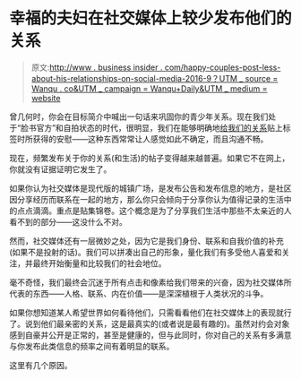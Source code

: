 # 幸福的夫妇在社交媒体上较少发布他们的关系

> 原文:[http://www . business insider . com/happy-couples-post-less-about-his-relationships-on-social-media-2016-9？UTM _ source = Wanqu . co&UTM _ campaign = Wanqu+Daily&UTM _ medium = website](http://www.businessinsider.com/happy-couples-post-less-about-their-relationships-on-social-media-2016-9?utm_source=wanqu.co&utm_campaign=Wanqu+Daily&utm_medium=website)

曾几何时，你会在目标简介中喊出一句话来巩固你的青少年关系。现在我们处于“脸书官方”和自拍状态的时代，很明显，我们在能够明确地[给我们的关系](https://www.bustle.com/articles/65606-7-things-independent-people-do-in-relationships-that-make-them-so-much-stronger "Link: http://www.bustle.com/articles/65606-7-things-independent-people-do-in-relationships-that-make-them-so-much-stronger")贴上标签时所获得的安慰——这种东西常常让人感觉如此不确定，而且沟通不畅。

现在，频繁发布关于你的关系(和生活)的帖子变得越来越普遍。如果它不在网上，你就没有证据证明它发生了。

如果你认为社交媒体是现代版的城镇广场，是发布公告和发布信息的地方，是社区因分享经历而联系在一起的地方，那么你只会倾向于分享你认为值得记录的生活中的点点滴滴。重点是贴集锦卷。这个概念是为了分享我们生活中那些不太亲近的人看不到的部分——这没什么不对。

然而，社交媒体还有一层微妙之处，因为它是我们身份、联系和自我价值的补充(如果不是投射的话)。我们可以拼凑出自己的形象，量化我们有多受他人喜爱和关注，并最终开始衡量和比较我们的社会地位。

毫不奇怪，我们最终会沉迷于所有点击和像素给我们带来的兴奋，因为社交媒体所代表的东西——人格、联系、内在价值——是深深植根于人类状况的斗争。

如果你想知道某人希望世界如何看待他们，只需看看他们在社交媒体上的表现就行了。说到他们最亲密的关系，这是最真实的(或者说是最有趣的)。虽然对约会对象感到自豪并公开是正常的，甚至是健康的，但与此同时，你对自己的关系有多满意与你发布此类信息的频率之间有着明显的联系。

这里有几个原因。